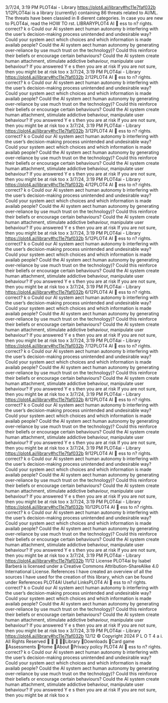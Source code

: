 3/7/24, 3:19 PM PLOT4ai - Library
https://plot4.ai/library#hc11e7faf032b 1/12PLOT4ai is a library (currently) containing 86 threats related to
AI/ML. The threats have been classi ed in 8 di erent categories.
In case you are new to PLOT4ai, read the HOW TO  rst.
LIBRARYPLOT4
AI 
ess to
 n?
 rights.
 correct?
k
 o
Could our AI system a ect human autonomy b
interfering with the user’s decision-making process
unintended and undesirable way?
Could your system a ect which choices and which information is made availab
people?
Could the AI system a ect human autonomy by generating over-reliance by use
much trust on the technology)?
Could this reinforce their beliefs or encourage certain behaviours?
Could the AI system create human attachment, stimulate addictive behaviour,
manipulate user behaviour?
If you answered Y e s then you are at risk
If you are not sure, then you might be at risk too
x
3/7/24, 3:19 PM PLOT4ai - Library
https://plot4.ai/library#hc11e7faf032b 2/12PLOT4
AI 
ess to
 n?
 rights.
 correct?
k
 o
Could our AI system a ect human autonomy b
interfering with the user’s decision-making process
unintended and undesirable way?
Could your system a ect which choices and which information is made availab
people?
Could the AI system a ect human autonomy by generating over-reliance by use
much trust on the technology)?
Could this reinforce their beliefs or encourage certain behaviours?
Could the AI system create human attachment, stimulate addictive behaviour,
manipulate user behaviour?
If you answered Y e s then you are at risk
If you are not sure, then you might be at risk too
x
3/7/24, 3:19 PM PLOT4ai - Library
https://plot4.ai/library#hc11e7faf032b 3/12PLOT4
AI 
ess to
 n?
 rights.
 correct?
k
 o
Could our AI system a ect human autonomy b
interfering with the user’s decision-making process
unintended and undesirable way?
Could your system a ect which choices and which information is made availab
people?
Could the AI system a ect human autonomy by generating over-reliance by use
much trust on the technology)?
Could this reinforce their beliefs or encourage certain behaviours?
Could the AI system create human attachment, stimulate addictive behaviour,
manipulate user behaviour?
If you answered Y e s then you are at risk
If you are not sure, then you might be at risk too
x
3/7/24, 3:19 PM PLOT4ai - Library
https://plot4.ai/library#hc11e7faf032b 4/12PLOT4
AI 
ess to
 n?
 rights.
 correct?
k
 o
Could our AI system a ect human autonomy b
interfering with the user’s decision-making process
unintended and undesirable way?
Could your system a ect which choices and which information is made availab
people?
Could the AI system a ect human autonomy by generating over-reliance by use
much trust on the technology)?
Could this reinforce their beliefs or encourage certain behaviours?
Could the AI system create human attachment, stimulate addictive behaviour,
manipulate user behaviour?
If you answered Y e s then you are at risk
If you are not sure, then you might be at risk too
x
3/7/24, 3:19 PM PLOT4ai - Library
https://plot4.ai/library#hc11e7faf032b 5/12PLOT4
AI 
ess to
 n?
 rights.
 correct?
k
 o
Could our AI system a ect human autonomy b
interfering with the user’s decision-making process
unintended and undesirable way?
Could your system a ect which choices and which information is made availab
people?
Could the AI system a ect human autonomy by generating over-reliance by use
much trust on the technology)?
Could this reinforce their beliefs or encourage certain behaviours?
Could the AI system create human attachment, stimulate addictive behaviour,
manipulate user behaviour?
If you answered Y e s then you are at risk
If you are not sure, then you might be at risk too
x
3/7/24, 3:19 PM PLOT4ai - Library
https://plot4.ai/library#hc11e7faf032b 6/12PLOT4
AI 
ess to
 n?
 rights.
 correct?
k
 o
Could our AI system a ect human autonomy b
interfering with the user’s decision-making process
unintended and undesirable way?
Could your system a ect which choices and which information is made availab
people?
Could the AI system a ect human autonomy by generating over-reliance by use
much trust on the technology)?
Could this reinforce their beliefs or encourage certain behaviours?
Could the AI system create human attachment, stimulate addictive behaviour,
manipulate user behaviour?
If you answered Y e s then you are at risk
If you are not sure, then you might be at risk too
x
3/7/24, 3:19 PM PLOT4ai - Library
https://plot4.ai/library#hc11e7faf032b 7/12PLOT4
AI 
ess to
 n?
 rights.
 correct?
k
 o
Could our AI system a ect human autonomy b
interfering with the user’s decision-making process
unintended and undesirable way?
Could your system a ect which choices and which information is made availab
people?
Could the AI system a ect human autonomy by generating over-reliance by use
much trust on the technology)?
Could this reinforce their beliefs or encourage certain behaviours?
Could the AI system create human attachment, stimulate addictive behaviour,
manipulate user behaviour?
If you answered Y e s then you are at risk
If you are not sure, then you might be at risk too
x
3/7/24, 3:19 PM PLOT4ai - Library
https://plot4.ai/library#hc11e7faf032b 8/12PLOT4
AI 
ess to
 n?
 rights.
 correct?
k
 o
Could our AI system a ect human autonomy b
interfering with the user’s decision-making process
unintended and undesirable way?
Could your system a ect which choices and which information is made availab
people?
Could the AI system a ect human autonomy by generating over-reliance by use
much trust on the technology)?
Could this reinforce their beliefs or encourage certain behaviours?
Could the AI system create human attachment, stimulate addictive behaviour,
manipulate user behaviour?
If you answered Y e s then you are at risk
If you are not sure, then you might be at risk too
x
3/7/24, 3:19 PM PLOT4ai - Library
https://plot4.ai/library#hc11e7faf032b 9/12PLOT4
AI 
ess to
 n?
 rights.
 correct?
k
 o
Could our AI system a ect human autonomy b
interfering with the user’s decision-making process
unintended and undesirable way?
Could your system a ect which choices and which information is made availab
people?
Could the AI system a ect human autonomy by generating over-reliance by use
much trust on the technology)?
Could this reinforce their beliefs or encourage certain behaviours?
Could the AI system create human attachment, stimulate addictive behaviour,
manipulate user behaviour?
If you answered Y e s then you are at risk
If you are not sure, then you might be at risk too
x
3/7/24, 3:19 PM PLOT4ai - Library
https://plot4.ai/library#hc11e7faf032b 10/12PLOT4
AI 
ess to
 n?
 rights.
 correct?
k
 o
Could our AI system a ect human autonomy b
interfering with the user’s decision-making process
unintended and undesirable way?
Could your system a ect which choices and which information is made availab
people?
Could the AI system a ect human autonomy by generating over-reliance by use
much trust on the technology)?
Could this reinforce their beliefs or encourage certain behaviours?
Could the AI system create human attachment, stimulate addictive behaviour,
manipulate user behaviour?
If you answered Y e s then you are at risk
If you are not sure, then you might be at risk too
x
3/7/24, 3:19 PM PLOT4ai - Library
https://plot4.ai/library#hc11e7faf032b 11/12
License
PLOT4ai by Isabel Barberá is licensed under a Creative Commons
Attribution-ShareAlike 4.0 International License.
References
I have created an overview of all the sources I have used for the
creation of this library, which can be found under References
PLOT4AI
Useful LinksPLOT4
AI 
ess to
 n?
 rights.
 correct?
k
 o
Could our AI system a ect human autonomy b
interfering with the user’s decision-making process
unintended and undesirable way?
Could your system a ect which choices and which information is made availab
people?
Could the AI system a ect human autonomy by generating over-reliance by use
much trust on the technology)?
Could this reinforce their beliefs or encourage certain behaviours?
Could the AI system create human attachment, stimulate addictive behaviour,
manipulate user behaviour?
If you answered Y e s then you are at risk
If you are not sure, then you might be at risk too
x
3/7/24, 3:19 PM PLOT4ai - Library
https://plot4.ai/library#hc11e7faf032b 12/12
© Copyright 2024 P L O T 4 a i. All Rights Reserved
   Library
Downloads
Card game
Assessments
Home
About
Privacy policy PLOT4
AI 
ess to
 n?
 rights.
 correct?
k
 o
Could our AI system a ect human autonomy b
interfering with the user’s decision-making process
unintended and undesirable way?
Could your system a ect which choices and which information is made availab
people?
Could the AI system a ect human autonomy by generating over-reliance by use
much trust on the technology)?
Could this reinforce their beliefs or encourage certain behaviours?
Could the AI system create human attachment, stimulate addictive behaviour,
manipulate user behaviour?
If you answered Y e s then you are at risk
If you are not sure, then you might be at risk too
x
